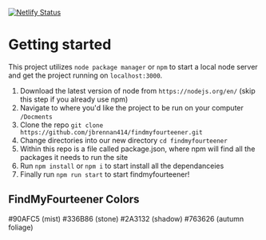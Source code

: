 [![Netlify Status](https://api.netlify.com/api/v1/badges/82f058dd-4cb9-4533-9bec-f2040db2df04/deploy-status)](https://app.netlify.com/sites/findmyfourteener/deploys)

# Getting started
This project utilizes `node package manager` or `npm` to start a local node server and get the project running on `localhost:3000`.

1) Download the latest version of node from `https://nodejs.org/en/` (skip this step if you already use npm)
2) Navigate to where you'd like the project to be run on your computer `/Docments`
3) Clone the repo `git clone https://github.com/jbrennan414/findmyfourteener.git`
4) Change directories into our new directory `cd findmyfourteener`
5) Within this repo is a file called package.json, where npm will find all the packages it needs to run the site
6) Run `npm install` or `npm i` to start install all the dependanceies 
7) Finally run `npm run start` to start findmyfourteener! 

## FindMyFourteener Colors
#90AFC5 (mist)
#336B86 (stone)
#2A3132 (shadow)
#763626 (autumn foliage)

